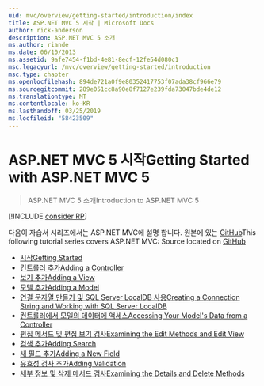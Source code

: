 ```yaml
---
uid: mvc/overview/getting-started/introduction/index
title: ASP.NET MVC 5 시작 | Microsoft Docs
author: rick-anderson
description: ASP.NET MVC 5 소개
ms.author: riande
ms.date: 06/10/2013
ms.assetid: 9afe7454-f1bd-4e81-8ecf-12fe54d080c1
msc.legacyurl: /mvc/overview/getting-started/introduction
msc.type: chapter
ms.openlocfilehash: 894de721a0f9e80352417753f07ada38cf966e79
ms.sourcegitcommit: 289e051cc8a90e8f7127e239fda73047bde4de12
ms.translationtype: MT
ms.contentlocale: ko-KR
ms.lasthandoff: 03/25/2019
ms.locfileid: "58423509"
---
```

<a name="getting-started-with-aspnet-mvc-5"></a><span data-ttu-id="6c73f-103">ASP.NET MVC 5 시작</span><span class="sxs-lookup"><span data-stu-id="6c73f-103">Getting Started with ASP.NET MVC 5</span></span>
====================
> <span data-ttu-id="6c73f-104">ASP.NET MVC 5 소개</span><span class="sxs-lookup"><span data-stu-id="6c73f-104">Introduction to ASP.NET MVC 5</span></span>

[!INCLUDE [consider RP](../../../../includes/razor.md)]

<span data-ttu-id="6c73f-105">다음이 자습서 시리즈에서는 ASP.NET MVC에 설명 합니다. 원본에 있는 [GitHub](https://github.com/aspnet/AspNetDocs/tree/master/aspnet/mvc/overview/getting-started/introduction/sample/MvcMovie/MvcMovie)</span><span class="sxs-lookup"><span data-stu-id="6c73f-105">This following tutorial series covers ASP.NET MVC: Source located on [GitHub](https://github.com/aspnet/AspNetDocs/tree/master/aspnet/mvc/overview/getting-started/introduction/sample/MvcMovie/MvcMovie)</span></span>

- [<span data-ttu-id="6c73f-106">시작</span><span class="sxs-lookup"><span data-stu-id="6c73f-106">Getting Started</span></span>](getting-started.md)
- [<span data-ttu-id="6c73f-107">컨트롤러 추가</span><span class="sxs-lookup"><span data-stu-id="6c73f-107">Adding a Controller</span></span>](adding-a-controller.md)
- [<span data-ttu-id="6c73f-108">보기 추가</span><span class="sxs-lookup"><span data-stu-id="6c73f-108">Adding a View</span></span>](adding-a-view.md)
- [<span data-ttu-id="6c73f-109">모델 추가</span><span class="sxs-lookup"><span data-stu-id="6c73f-109">Adding a Model</span></span>](adding-a-model.md)
- [<span data-ttu-id="6c73f-110">연결 문자열 만들기 및 SQL Server LocalDB 사용</span><span class="sxs-lookup"><span data-stu-id="6c73f-110">Creating a Connection String and Working with SQL Server LocalDB</span></span>](creating-a-connection-string.md)
- [<span data-ttu-id="6c73f-111">컨트롤러에서 모델의 데이터에 액세스</span><span class="sxs-lookup"><span data-stu-id="6c73f-111">Accessing Your Model's Data from a Controller</span></span>](accessing-your-models-data-from-a-controller.md)
- [<span data-ttu-id="6c73f-112">편집 메서드 및 편집 보기 검사</span><span class="sxs-lookup"><span data-stu-id="6c73f-112">Examining the Edit Methods and Edit View</span></span>](examining-the-edit-methods-and-edit-view.md)
- [<span data-ttu-id="6c73f-113">검색 추가</span><span class="sxs-lookup"><span data-stu-id="6c73f-113">Adding Search</span></span>](adding-search.md)
- [<span data-ttu-id="6c73f-114">새 필드 추가</span><span class="sxs-lookup"><span data-stu-id="6c73f-114">Adding a New Field</span></span>](adding-a-new-field.md)
- [<span data-ttu-id="6c73f-115">유효성 검사 추가</span><span class="sxs-lookup"><span data-stu-id="6c73f-115">Adding Validation</span></span>](adding-validation.md)
- [<span data-ttu-id="6c73f-116">세부 정보 및 삭제 메서드 검사</span><span class="sxs-lookup"><span data-stu-id="6c73f-116">Examining the Details and Delete Methods</span></span>](examining-the-details-and-delete-methods.md)
